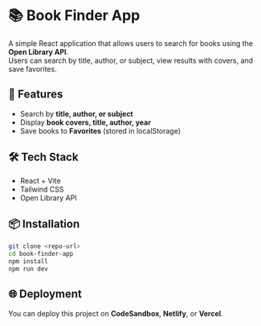 # 📚 Book Finder App

A simple React application that allows users to search for books using the **Open Library API**.  
Users can search by title, author, or subject, view results with covers, and save favorites.

## 🚀 Features

- Search by **title, author, or subject**
- Display **book covers, title, author, year**
- Save books to **Favorites** (stored in localStorage)

## 🛠️ Tech Stack

- React + Vite
- Tailwind CSS
- Open Library API

## 📦 Installation

```bash
git clone <repo-url>
cd book-finder-app
npm install
npm run dev
```

## 🌐 Deployment

You can deploy this project on **CodeSandbox**, **Netlify**, or **Vercel**.
